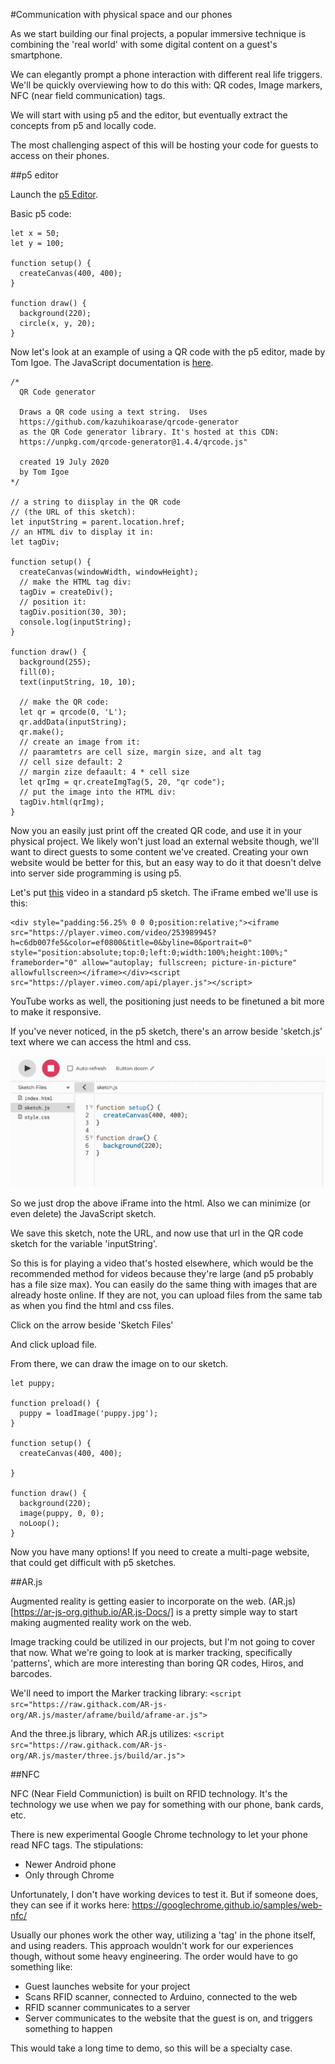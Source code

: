 #Communication with physical space and our phones


As we start building our final projects, a popular immersive technique is combining the 'real world' with some digital content on a guest's smartphone. 

We can elegantly prompt a phone interaction with different real life triggers. We'll be quickly overviewing how to do this with: QR codes, Image markers, NFC (near field communication) tags.

We will start with using p5 and the editor, but eventually extract the concepts from p5 and locally code. 

The most challenging aspect of this will be hosting your code for guests to access on their phones. 

##p5 editor

Launch the [p5 Editor](https://editor.p5js.org/).

Basic p5 code:

```
let x = 50;
let y = 100;

function setup() {
  createCanvas(400, 400);
}

function draw() {
  background(220);
  circle(x, y, 20);
}
```

Now let's look at an example of using a QR code with the p5 editor, made by Tom Igoe. The JavaScript documentation is [here](https://github.com/kazuhikoarase/qrcode-generator/tree/master/js).

```
/*
  QR Code generator

  Draws a QR code using a text string.  Uses 
  https://github.com/kazuhikoarase/qrcode-generator
  as the QR Code generator library. It's hosted at this CDN:
  https://unpkg.com/qrcode-generator@1.4.4/qrcode.js"

  created 19 July 2020
  by Tom Igoe
*/

// a string to diisplay in the QR code
// (the URL of this sketch):
let inputString = parent.location.href;
// an HTML div to display it in:
let tagDiv;

function setup() {
  createCanvas(windowWidth, windowHeight);
  // make the HTML tag div:
  tagDiv = createDiv();
  // position it:
  tagDiv.position(30, 30);
  console.log(inputString);
}

function draw() {
  background(255);
  fill(0);
  text(inputString, 10, 10);

  // make the QR code:
  let qr = qrcode(0, 'L');
  qr.addData(inputString);
  qr.make();
  // create an image from it:
  // paaramtetrs are cell size, margin size, and alt tag
  // cell size default: 2
  // margin zize defaault: 4 * cell size
  let qrImg = qr.createImgTag(5, 20, "qr code");
  // put the image into the HTML div:
  tagDiv.html(qrImg);
}
```


Now you an easily just print off the created QR code, and use it in your physical project. We likely won't just load an external website though, we'll want to direct guests to some content we've created. Creating your own website would be better for this, but an easy way to do it that doesn't delve into server side programming is using p5. 

Let's put [this](https://vimeo.com/253989945) video in a standard p5 sketch. The iFrame embed we'll use is this: 

```
<div style="padding:56.25% 0 0 0;position:relative;"><iframe src="https://player.vimeo.com/video/253989945?h=c6db007fe5&color=ef0800&title=0&byline=0&portrait=0" style="position:absolute;top:0;left:0;width:100%;height:100%;" frameborder="0" allow="autoplay; fullscreen; picture-in-picture" allowfullscreen></iframe></div><script src="https://player.vimeo.com/api/player.js"></script>
```

YouTube works as well, the positioning just needs to be finetuned a bit more to make it responsive. 

If you've never noticed, in the p5 sketch, there's an arrow beside 'sketch.js' text where we can access the html and css. 

![p5 Layout](./p5_sketch_layout.png)

So we just drop the above iFrame into the html. Also we can minimize (or even delete) the JavaScript sketch. 

We save this sketch, note the URL, and now use that url in the QR code sketch for the variable 'inputString'. 

So this is for playing a video that's hosted elsewhere, which would be the recommended method for videos because they're large (and p5 probably has a file size max). You can easily do the same thing with images that are already hoste online. If they are not, you can upload files from the same tab as when you find the html and css files. 


Click on the arrow beside 'Sketch Files'


And click upload file. 


From there, we can draw the image on to our sketch.

```
let puppy;

function preload() {
  puppy = loadImage('puppy.jpg');
}

function setup() {
  createCanvas(400, 400);
  
}

function draw() {
  background(220);
  image(puppy, 0, 0);
  noLoop();
}
```

Now you have many options! If you need to create a multi-page website, that could get difficult with p5 sketches. 


##AR.js

Augmented reality is getting easier to incorporate on the web. (AR.js)[https://ar-js-org.github.io/AR.js-Docs/] is a pretty simple way to start making augmented reality work on the web. 

Image tracking could be utilized in our projects, but I'm not going to cover that now. What we're going to look at is marker tracking, specifically 'patterns', which are more interesting than boring QR codes, Hiros, and barcodes. 

We'll need to import the Marker tracking library:
`<script src="https://raw.githack.com/AR-js-org/AR.js/master/aframe/build/aframe-ar.js">`

And the three.js library, which AR.js utilizes:
`<script src="https://raw.githack.com/AR-js-org/AR.js/master/three.js/build/ar.js">`




##NFC

NFC (Near Field Communiction) is built on RFID technology. It's the technology we use when we pay for something with our phone, bank cards, etc. 

There is new experimental Google Chrome technology to let your phone read NFC tags. The stipulations:
- Newer Android phone
- Only through Chrome

Unfortunately, I don't have working devices to test it. But if someone does, they can see if it works here:
https://googlechrome.github.io/samples/web-nfc/

Usually our phones work the other way, utilizing a 'tag' in the phone itself, and using readers. This approach wouldn't work for our experiences though, without some heavy engineering. The order would have to go something like:
- Guest launches website for your project
- Scans RFID scanner, connected to Arduino, connected to the web
- RFID scanner communicates to a server
- Server communicates to the website that the guest is on, and triggers something to happen

This would take a long time to demo, so this will be a specialty case. 